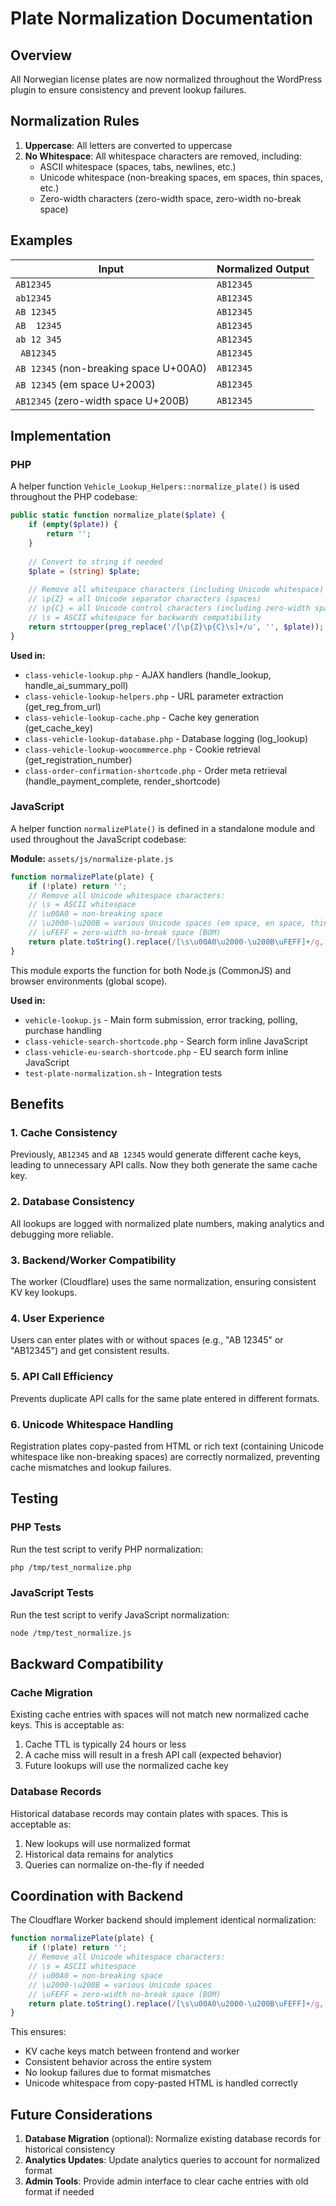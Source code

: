 # Plate Normalization Documentation

## Overview
All Norwegian license plates are now normalized throughout the WordPress plugin to ensure consistency and prevent lookup failures.

## Normalization Rules
1. **Uppercase**: All letters are converted to uppercase
2. **No Whitespace**: All whitespace characters are removed, including:
   - ASCII whitespace (spaces, tabs, newlines, etc.)
   - Unicode whitespace (non-breaking spaces, em spaces, thin spaces, etc.)
   - Zero-width characters (zero-width space, zero-width no-break space)

## Examples
| Input | Normalized Output |
|-------|------------------|
| `AB12345` | `AB12345` |
| `ab12345` | `AB12345` |
| `AB 12345` | `AB12345` |
| `AB  12345` | `AB12345` |
| `ab 12 345` | `AB12345` |
| `  AB12345  ` | `AB12345` |
| `AB 12345` (non-breaking space U+00A0) | `AB12345` |
| `AB 12345` (em space U+2003) | `AB12345` |
| `AB​12345` (zero-width space U+200B) | `AB12345` |

## Implementation

### PHP
A helper function `Vehicle_Lookup_Helpers::normalize_plate()` is used throughout the PHP codebase:

```php
public static function normalize_plate($plate) {
    if (empty($plate)) {
        return '';
    }
    
    // Convert to string if needed
    $plate = (string) $plate;
    
    // Remove all whitespace characters (including Unicode whitespace) and convert to uppercase
    // \p{Z} = all Unicode separator characters (spaces)
    // \p{C} = all Unicode control characters (including zero-width spaces)
    // \s = ASCII whitespace for backwards compatibility
    return strtoupper(preg_replace('/[\p{Z}\p{C}\s]+/u', '', $plate));
}
```

**Used in:**
- `class-vehicle-lookup.php` - AJAX handlers (handle_lookup, handle_ai_summary_poll)
- `class-vehicle-lookup-helpers.php` - URL parameter extraction (get_reg_from_url)
- `class-vehicle-lookup-cache.php` - Cache key generation (get_cache_key)
- `class-vehicle-lookup-database.php` - Database logging (log_lookup)
- `class-vehicle-lookup-woocommerce.php` - Cookie retrieval (get_registration_number)
- `class-order-confirmation-shortcode.php` - Order meta retrieval (handle_payment_complete, render_shortcode)

### JavaScript
A helper function `normalizePlate()` is defined in a standalone module and used throughout the JavaScript codebase:

**Module:** `assets/js/normalize-plate.js`

```javascript
function normalizePlate(plate) {
    if (!plate) return '';
    // Remove all Unicode whitespace characters:
    // \s = ASCII whitespace
    // \u00A0 = non-breaking space
    // \u2000-\u200B = various Unicode spaces (em space, en space, thin space, zero-width space, etc.)
    // \uFEFF = zero-width no-break space (BOM)
    return plate.toString().replace(/[\s\u00A0\u2000-\u200B\uFEFF]+/g, '').toUpperCase();
}
```

This module exports the function for both Node.js (CommonJS) and browser environments (global scope).

**Used in:**
- `vehicle-lookup.js` - Main form submission, error tracking, polling, purchase handling
- `class-vehicle-search-shortcode.php` - Search form inline JavaScript
- `class-vehicle-eu-search-shortcode.php` - EU search form inline JavaScript
- `test-plate-normalization.sh` - Integration tests

## Benefits

### 1. Cache Consistency
Previously, `AB12345` and `AB 12345` would generate different cache keys, leading to unnecessary API calls. Now they both generate the same cache key.

### 2. Database Consistency
All lookups are logged with normalized plate numbers, making analytics and debugging more reliable.

### 3. Backend/Worker Compatibility
The worker (Cloudflare) uses the same normalization, ensuring consistent KV key lookups.

### 4. User Experience
Users can enter plates with or without spaces (e.g., "AB 12345" or "AB12345") and get consistent results.

### 5. API Call Efficiency
Prevents duplicate API calls for the same plate entered in different formats.

### 6. Unicode Whitespace Handling
Registration plates copy-pasted from HTML or rich text (containing Unicode whitespace like non-breaking spaces) are correctly normalized, preventing cache mismatches and lookup failures.

## Testing

### PHP Tests
Run the test script to verify PHP normalization:
```bash
php /tmp/test_normalize.php
```

### JavaScript Tests
Run the test script to verify JavaScript normalization:
```bash
node /tmp/test_normalize.js
```

## Backward Compatibility

### Cache Migration
Existing cache entries with spaces will not match new normalized cache keys. This is acceptable as:
1. Cache TTL is typically 24 hours or less
2. A cache miss will result in a fresh API call (expected behavior)
3. Future lookups will use the normalized cache key

### Database Records
Historical database records may contain plates with spaces. This is acceptable as:
1. New lookups will use normalized format
2. Historical data remains for analytics
3. Queries can normalize on-the-fly if needed

## Coordination with Backend

The Cloudflare Worker backend should implement identical normalization:
```javascript
function normalizePlate(plate) {
    if (!plate) return '';
    // Remove all Unicode whitespace characters:
    // \s = ASCII whitespace
    // \u00A0 = non-breaking space
    // \u2000-\u200B = various Unicode spaces
    // \uFEFF = zero-width no-break space (BOM)
    return plate.toString().replace(/[\s\u00A0\u2000-\u200B\uFEFF]+/g, '').toUpperCase();
}
```

This ensures:
- KV cache keys match between frontend and worker
- Consistent behavior across the entire system
- No lookup failures due to format mismatches
- Unicode whitespace from copy-pasted HTML is handled correctly

## Future Considerations

1. **Database Migration** (optional): Normalize existing database records for historical consistency
2. **Analytics Updates**: Update analytics queries to account for normalized format
3. **Admin Tools**: Provide admin interface to clear cache entries with old format if needed
